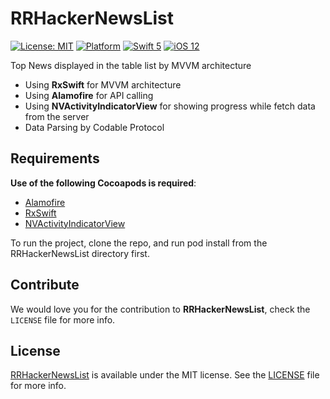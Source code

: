# RRHackerNewsList


[![License: MIT](https://img.shields.io/badge/license-MIT-green.svg?style=flat)](https://github.com/Rahul-Mayani/RRHackerNewsList/blob/master/LICENSE)
[![Platform](https://img.shields.io/cocoapods/p/PagingTableView.svg?style=flat)](https://github.com/Rahul-Mayani/RRHackerNewsList/tree/master/News/)
[![Swift 5](https://img.shields.io/badge/Swift-5-orange.svg?style=flat)](https://developer.apple.com/swift/)
[![iOS 12](https://img.shields.io/badge/iOS-12-orange.svg?style=flat)](https://developer.apple.com/ios/)

Top News displayed in the table list by MVVM architecture

- Using **RxSwift** for MVVM architecture
- Using **Alamofire** for API calling
- Using **NVActivityIndicatorView** for showing progress while fetch data from the server
- Data Parsing by Codable Protocol

## Requirements

**Use of the following Cocoapods is required**: 

- [Alamofire](https://github.com/Alamofire/Alamofire)
- [RxSwift](https://github.com/ReactiveX/RxSwift)
- [NVActivityIndicatorView](https://github.com/ninjaprox/NVActivityIndicatorView)


To run the project, clone the repo, and run pod install from the RRHackerNewsList directory first.


## Contribute 

We would love you for the contribution to **RRHackerNewsList**, check the ``LICENSE`` file for more info.


## License

[RRHackerNewsList](https://github.com/Rahul-Mayani/RRHackerNewsList/tree/master/News/) is available under the MIT license. See the [LICENSE](https://github.com/Rahul-Mayani/RRHackerNewsList/blob/master/LICENSE) file for more info.


